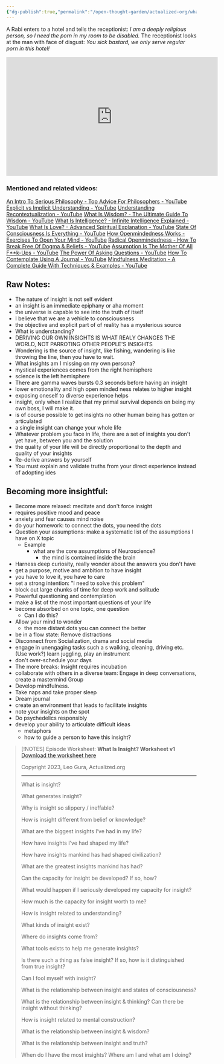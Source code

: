 ```yaml
---
{"dg-publish":true,"permalink":"/open-thought-garden/actualized-org/what-is-insight-how-to-become-more-insightful/","created":"","updated":""}
---
```



A Rabi enters to a hotel and tells the receptionist:
	*I am a deeply religious person, so I need the porn in my room to be disabled.*
The receptionist looks at the man with face of disgust:
	*You sick bastard, we only serve regular porn in this hotel!*

<iframe width="560" height="315" src="https://www.youtube.com/embed/7rQWWfHsgTU" title="YouTube video player" frameborder="0" allow="accelerometer; autoplay; clipboard-write; encrypted-media; gyroscope; picture-in-picture; web-share" allowfullscreen></iframe>

### Mentioned and related videos:
[An Intro To Serious Philosophy - Top Advice For Philosophers - YouTube](https://www.youtube.com/watch?v=InmNW96qcUk&t=5704s&pp=ygUtYWN0dWFsaXplZC5vcmcgQW4gSW50cm8gdG8gc2VyaW91cyBQaGlsb3NvcGh5) 
[Explicit vs Implicit Understanding - YouTube](https://www.youtube.com/watch?v=Y9d0tOpL8ZU&pp=ygUxYWN0dWFsaXplZC5vcmcgSW1wbGljaXQgdnMgRXhwbGljaXQgdW5kZXJzdGFuZGluZw%3D%3D) 
[Understanding Recontextualization - YouTube](https://www.youtube.com/watch?v=eR-1lvp82zY&t=6s&pp=ygUwYWN0dWFsaXplZC5vcmcgVW5kZXJzdGFuZGluZyBSZWNvbnRleHR1YWxpemF0aW9u) 
[What Is Wisdom? - The Ultimate Guide To Wisdom - YouTube](https://www.youtube.com/watch?v=FgS4l1heQTc&t=63s&pp=ygUdYWN0dWFsaXplZC5vcmcgd2hhdCBpcyB3aXNkb20%3D) 
[What Is Intelligence? - Infinite Intelligence Explained - YouTube](https://www.youtube.com/watch?v=bQSUu2CRRBE&t=91s&pp=ygUiYWN0dWFsaXplZC5vcmcgd2hhdCBpc2ludGVsbGlnZW5jZQ%3D%3D) 
[What Is Love? - Advanced Spiritual Explanation - YouTube](https://www.youtube.com/watch?v=XdbcsRxDQvM&t=38s&pp=ygUbYWN0dWFsaXplZC5vcmcgd2hhdCBpcyBsb3Zl) 
[State Of Consciousness Is Everything - YouTube](https://www.youtube.com/watch?v=2u5M6tDc5TE&t=262s&pp=ygU0YWN0dWFsaXplZC5vcmcgRXZlcnl0aGluZyBpcyBhIGZlYXQgb2YgY29uc2Npb3VzbmVzcw%3D%3D) 
[How Openmindedness Works - Exercises To Open Your Mind - YouTube](https://www.youtube.com/watch?v=cNTmVAZIUB0&t=989s&pp=ygUmYWN0dWFsaXplZC5vcmcgcmFkaWNhbCBvcGVuIE1pbmRlZG5lc3M%3D) 
[Radical Openmindedness - How To Break Free Of Dogma & Beliefs - YouTube](https://www.youtube.com/watch?v=jTK3kO0MopM&t=1s&pp=ygUmYWN0dWFsaXplZC5vcmcgcmFkaWNhbCBvcGVuIE1pbmRlZG5lc3M%3D) 
[Assumption Is The Mother Of All F\*\*k-Ups - YouTube](https://www.youtube.com/watch?v=hPOr4HU_IhY&t=2332s&pp=ygU3YWN0dWFsaXplZC5vcmcgQXNzdW1wdGlvbiBpcyB0aGUgbW90aGVyIG9mIGFsbCBGdWNrLXVwcw%3D%3D) 
[The Power Of Asking Questions - YouTube](https://www.youtube.com/watch?v=42kY07F5pTs&t=548s&pp=ygUsYWN0dWFsaXplZC5vcmcgdGhlIHBvd2VyIG9mIGFza2luZyBxdWVzdGlvbnM%3D) 
[How To Contemplate Using A Journal - YouTube](https://www.youtube.com/watch?v=PineU9ZZvSc&t=294s&pp=ygUhYWN0dWFsaXplZC5vcmcgaG93IHRvIGNvbnRlbXBsYXRl) 
[Mindfulness Meditation - A Complete Guide With Techniques & Examples - YouTube](https://www.youtube.com/watch?v=wPUWdhHDKS4&pp=ygUlYWN0dWFsaXplZC5vcmcgTWluZGZ1bG5lc3MgbWVkaXRhdGlvbg%3D%3D) 



## Raw Notes:
- The nature of insight is not self evident
- an insight is an immediate epiphany or aha moment
- the universe is capable to see into the truth of itself
- I believe that we are a vehicle to consciousness
- the objective and explicit part of of reality has a mysterious source
- What is understanding?
- DERIVING OUR OWN INSIGHTS IS WHAT REALY CHANGES THE WORLD, NOT PARROTING OTHER PEOPLE'S INSIGHTS
- Wondering is the source of insight, like fishing, wandering is like throwing the line, then you have to wait.
- What insights am I missing on my own persona?
- mystical experiences comes from the right hemisphere
- science is the left hemisphere
- There are gamma waves bursts 0.3 seconds before having an insight
- lower emotionality and high open minded ness relates to higher insight
- exposing oneself to diverse experience helps
- insight, only when I realize that my primal survival depends on being my own boss, I will make it.
- is of course possible to get insights no other human being has gotten or articulated
- a single insight can change your whole life
- Whatever problem you face in life, there are a set of insights you don't yet have, between you and the solution
- the quality of your life will be directly proportional to the depth and quality of your insights
- Re-derive answers by yourself
- You must explain and validate truths from your direct experience instead of adopting ides 


## Becoming more insightful:
- Become more relaxed: meditate and don't force insight
- requires positive mood and peace
- anxiety and fear causes mind noise
- do your homework: to connect the dots, you need the dots
- Question your assumptions: make a systematic list of the assumptions I have on X topic
	- Example
		- what are the core assumptions of Neuroscience?
			- the mind is contained inside the brain
- Harness deep curiosity, really wonder about the answers you don't have
- get a purpose, motive and ambition to have insight
- you have to love it, you have to care
- set a strong intention: "I need to solve this problem"
- block out large chunks of time for deep work and solitude
- Powerful questioning and contemplation
- make a list of the most important questions of your life
- become absorbed on one topic, one question
	- Can I do this?
- Allow your mind to wonder
	- the more distant dots you can connect the better
- be in a flow state: Remove distractions
- Disconnect from Socialization, drama and social media
- engage in unengaging tasks such a s walking, cleaning, driving etc. (Use work?) learn juggling, play an instrument
- don't over-schedule your days
- The more breaks: Insight requires incubation
- collaborate with others in a diverse team: Engage in deep conversations, create a mastermind Group
- Develop mindfulness.
- Take naps and take proper sleep
- Dream journal
- create an environment that leads to facilitate insights
- note your insights on the spot
- Do psychedelics responsibly
- develop your ability to articulate difficult ideas
	- metaphors
	- how to guide a person to have this insight?



>[!NOTES] Episode Worksheet:
>**What Is Insight? Worksheet v1** [Download the worksheet here](https://www.actualized.org/downloads/what-is-insight-worksheet.pdf)
>
>Copyright 2023, Leo Gura, Actualized.org
>
>- - - - - - - - - - - - - - - - - - - - - - - - - - - - - - - - - - - - - - - - - -
>
>What is insight?
>
>What generates insight?
>
>Why is insight so slippery / ineffable?
>
>How is insight different from belief or knowledge?
>
>What are the biggest insights I’ve had in my life?
>
>How have insights I’ve had shaped my life?
>
>How have insights mankind has had shaped civilization?
>
>What are the greatest insights mankind has had?
>
>Can the capacity for insight be developed? If so, how?
>
>What would happen if I seriously developed my capacity for insight?
>
>How much is the capacity for insight worth to me?
>
>How is insight related to understanding?
>
>What kinds of insight exist?
>
>Where do insights come from?
>
>What tools exists to help me generate insights?
>
>Is there such a thing as false insight? If so, how is it distinguished from true insight?
>
>Can I fool myself with insight?
>
>What is the relationship between insight and states of consciousness?
>
>What is the relationship between insight & thinking? Can there be insight without thinking?
>
>How is insight related to mental construction?
>
>What is the relationship between insight & wisdom?
>
>What is the relationship between insight and truth?
>
>When do I have the most insights? Where am I and what am I doing?